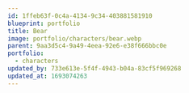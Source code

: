 ```yaml
---
id: 1ffeb63f-0c4a-4134-9c34-403881581910
blueprint: portfolio
title: Bear
image: portfolio/characters/bear.webp
parent: 9aa3d5c4-9a49-4eea-92e6-e38f666bbc0e
portfolio:
  - characters
updated_by: 733e613e-5f4f-4943-b04a-83cf5f969268
updated_at: 1693074263
---
```


